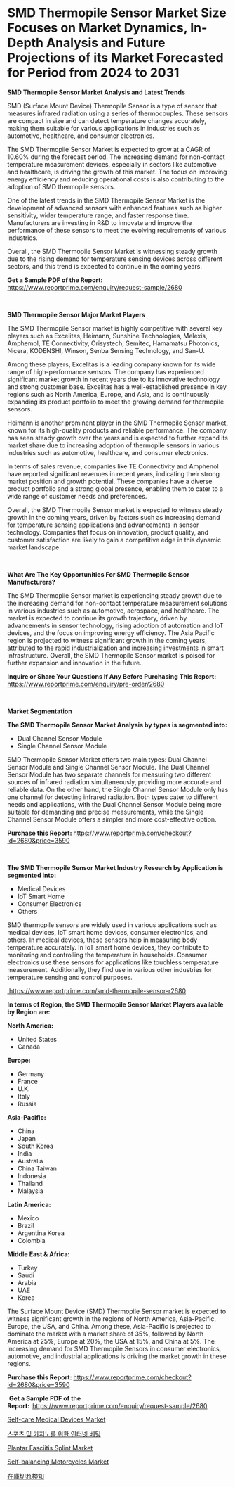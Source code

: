 <p><h1>SMD Thermopile Sensor Market Size Focuses on Market Dynamics, In-Depth Analysis and Future Projections of its Market Forecasted for Period from 2024 to 2031</h1></p><p><strong>SMD Thermopile Sensor Market Analysis and Latest Trends</strong></p>
<p><p>SMD (Surface Mount Device) Thermopile Sensor is a type of sensor that measures infrared radiation using a series of thermocouples. These sensors are compact in size and can detect temperature changes accurately, making them suitable for various applications in industries such as automotive, healthcare, and consumer electronics.</p><p>The SMD Thermopile Sensor Market is expected to grow at a CAGR of 10.60% during the forecast period. The increasing demand for non-contact temperature measurement devices, especially in sectors like automotive and healthcare, is driving the growth of this market. The focus on improving energy efficiency and reducing operational costs is also contributing to the adoption of SMD thermopile sensors.</p><p>One of the latest trends in the SMD Thermopile Sensor Market is the development of advanced sensors with enhanced features such as higher sensitivity, wider temperature range, and faster response time. Manufacturers are investing in R&D to innovate and improve the performance of these sensors to meet the evolving requirements of various industries.</p><p>Overall, the SMD Thermopile Sensor Market is witnessing steady growth due to the rising demand for temperature sensing devices across different sectors, and this trend is expected to continue in the coming years.</p></p>
<p><strong>Get a Sample PDF of the Report:&nbsp;</strong> <a href="https://www.reportprime.com/enquiry/request-sample/2680">https://www.reportprime.com/enquiry/request-sample/2680</a></p>
<p>&nbsp;</p>
<p><strong>SMD Thermopile Sensor Major Market Players</strong></p>
<p><p>The SMD Thermopile Sensor market is highly competitive with several key players such as Excelitas, Heimann, Sunshine Technologies, Melexis, Amphemol, TE Connectivity, Orisystech, Semitec, Hamamatsu Photonics, Nicera, KODENSHI, Winson, Senba Sensing Technology, and San-U. </p><p>Among these players, Excelitas is a leading company known for its wide range of high-performance sensors. The company has experienced significant market growth in recent years due to its innovative technology and strong customer base. Excelitas has a well-established presence in key regions such as North America, Europe, and Asia, and is continuously expanding its product portfolio to meet the growing demand for thermopile sensors.</p><p>Heimann is another prominent player in the SMD Thermopile Sensor market, known for its high-quality products and reliable performance. The company has seen steady growth over the years and is expected to further expand its market share due to increasing adoption of thermopile sensors in various industries such as automotive, healthcare, and consumer electronics.</p><p>In terms of sales revenue, companies like TE Connectivity and Amphenol have reported significant revenues in recent years, indicating their strong market position and growth potential. These companies have a diverse product portfolio and a strong global presence, enabling them to cater to a wide range of customer needs and preferences.</p><p>Overall, the SMD Thermopile Sensor market is expected to witness steady growth in the coming years, driven by factors such as increasing demand for temperature sensing applications and advancements in sensor technology. Companies that focus on innovation, product quality, and customer satisfaction are likely to gain a competitive edge in this dynamic market landscape.</p></p>
<p>&nbsp;</p>
<p><strong>What Are The Key Opportunities For SMD Thermopile Sensor Manufacturers?</strong></p>
<p><p>The SMD Thermopile Sensor market is experiencing steady growth due to the increasing demand for non-contact temperature measurement solutions in various industries such as automotive, aerospace, and healthcare. The market is expected to continue its growth trajectory, driven by advancements in sensor technology, rising adoption of automation and IoT devices, and the focus on improving energy efficiency. The Asia Pacific region is projected to witness significant growth in the coming years, attributed to the rapid industrialization and increasing investments in smart infrastructure. Overall, the SMD Thermopile Sensor market is poised for further expansion and innovation in the future.</p></p>
<p><strong>Inquire or Share Your Questions If Any Before Purchasing This Report:</strong> <a href="https://www.reportprime.com/enquiry/pre-order/2680">https://www.reportprime.com/enquiry/pre-order/2680</a></p>
<p>&nbsp;</p>
<p><strong>Market Segmentation</strong></p>
<p><strong>The SMD Thermopile Sensor Market Analysis by types is segmented into:</strong></p>
<p><ul><li>Dual Channel Sensor Module</li><li>Single Channel Sensor Module</li></ul></p>
<p><p>SMD Thermopile Sensor Market offers two main types: Dual Channel Sensor Module and Single Channel Sensor Module. The Dual Channel Sensor Module has two separate channels for measuring two different sources of infrared radiation simultaneously, providing more accurate and reliable data. On the other hand, the Single Channel Sensor Module only has one channel for detecting infrared radiation. Both types cater to different needs and applications, with the Dual Channel Sensor Module being more suitable for demanding and precise measurements, while the Single Channel Sensor Module offers a simpler and more cost-effective option.</p></p>
<p><strong>Purchase this Report:&nbsp;</strong><a href="https://www.reportprime.com/checkout?id=2680&price=3590">https://www.reportprime.com/checkout?id=2680&price=3590</a></p>
<p>&nbsp;</p>
<p><strong>The SMD Thermopile Sensor Market Industry Research by Application is segmented into:</strong></p>
<p><ul><li>Medical Devices</li><li>IoT Smart Home</li><li>Consumer Electronics</li><li>Others</li></ul></p>
<p><p>SMD thermopile sensors are widely used in various applications such as medical devices, IoT smart home devices, consumer electronics, and others. In medical devices, these sensors help in measuring body temperature accurately. In IoT smart home devices, they contribute to monitoring and controlling the temperature in households. Consumer electronics use these sensors for applications like touchless temperature measurement. Additionally, they find use in various other industries for temperature sensing and control purposes.</p></p>
<p><a href="https://www.reportprime.com/smd-thermopile-sensor-r2680">&nbsp;https://www.reportprime.com/smd-thermopile-sensor-r2680</a></p>
<p><strong>In terms of Region, the SMD Thermopile Sensor Market Players available by Region are:</strong></p>
<p>
    <p> <strong> North America: </strong>
        <ul>
            <li>United States</li>
            <li>Canada</li>
        </ul>
        </p> 
    <p> <strong> Europe: </strong>
        <ul>
            <li>Germany</li>
            <li>France</li>
            <li>U.K.</li>
            <li>Italy</li>
            <li>Russia</li>
        </ul>
        </p> 
    <p> <strong> Asia-Pacific: </strong>
        <ul>
            <li>China</li>
            <li>Japan</li>
            <li>South Korea</li>
            <li>India</li>
            <li>Australia</li>
            <li>China Taiwan</li>
            <li>Indonesia</li>
            <li>Thailand</li>
            <li>Malaysia</li>
        </ul>
        </p> 
    <p> <strong> Latin America: </strong>
        <ul>
            <li>Mexico</li>
            <li>Brazil</li>
            <li>Argentina Korea</li>
            <li>Colombia</li>
        </ul>
        </p> 
    <p> <strong> Middle East & Africa: </strong>
        <ul>
            <li>Turkey</li>
            <li>Saudi</li>
            <li>Arabia</li>
            <li>UAE</li>
            <li>Korea</li>
        </ul>
    </p>
    </p>
<p><p>The Surface Mount Device (SMD) Thermopile Sensor market is expected to witness significant growth in the regions of North America, Asia-Pacific, Europe, the USA, and China. Among these, Asia-Pacific is projected to dominate the market with a market share of 35%, followed by North America at 25%, Europe at 20%, the USA at 15%, and China at 5%. The increasing demand for SMD Thermopile Sensors in consumer electronics, automotive, and industrial applications is driving the market growth in these regions.</p></p>
<p><strong>Purchase this Report: </strong><a href="https://www.reportprime.com/checkout?id=2680&price=3590">https://www.reportprime.com/checkout?id=2680&price=3590</a></p>
<p>&nbsp;<strong>Get a Sample PDF of the Report:&nbsp;&nbsp;</strong><a href="https://www.reportprime.com/enquiry/request-sample/2680">https://www.reportprime.com/enquiry/request-sample/2680</a></p>
<p><strong></strong></p>
<p><p><a href="https://issuu.com/reportprime-2/docs/self-care-medical-devices-market-si_8a2a9837eda402">Self-care Medical Devices Market</a></p><p><a href="https://github.com/marufmohassin05/Market-Research-Report-List-2/blob/main/5136286103090.md">스포츠 및 카지노를 위한 인터넷 베팅</a></p><p><a href="https://medium.com/@chiragreportprime4/global-plantar-fasciitis-splint-market-status-2024-2031-and-forecast-by-region-product-end-5b0cb0a8d76c">Plantar Fasciitis Splint Market</a></p><p><a href="https://issuu.com/reportprime-2/docs/self-balancing-motorcycles-market-s_12aa28dd98b246">Self-balancing Motorcycles Market</a></p><p><a href="https://github.com/laurenreichert/Market-Research-Report-List-3/blob/main/686644982937.md">在庫切れ検知</a></p></p>
